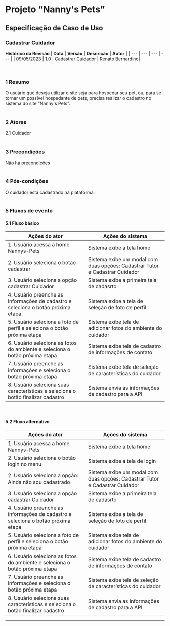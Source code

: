 # **Projeto “Nanny's Pets”**
## **Especificação de Caso de Uso**   
### **Cadastrar Cuidador**   

**Histórico da Revisão**
| **Data** | **Versão** | **Descrição** | **Autor** |
| --- | --- | --- | --- |
| 09/05/2023 | 1.0 | Cadastrar Cuidador | Renato Bernardino|

</br>

### **1 Resumo**
O usuário que deseja utilizar o site seja para hospedar seu pet, ou, para se tornar um possível hospedante de pets, precisa realizar o cadastro no sistema do site “Nanny's Pets”. </br></br>

### **2 Atores**
2.1 Cuidador </br></br>

### **3 Precondições**     
Não há precondições  </br></br>  

### **4 Pós-condições**    
O cuidador está cadastrado na plataforma.</br></br>

### **5 Fluxos de evento**

#### **5.1 Fluxo básico**
| **Ações do ator** | **Ações do sistema** | 
| --- | --- |
| 1. Usuário acessa a home Nannys-Pets | Sistema exibe a tela home   | 
| 2. Usuário seleciona o botão cadastrar  | Sistema exibe um modal com duas opções: Cadastrar Tutor e Cadastrar Cuidador | 
| 3. Usuário seleciona a opção cadastrar Cuidador | Sistema exibe a primeira tela de cadasrto   | 
| 4. Usuário preenche as informações de cadastro e seleciona o botão próxima etapa  | Sistema exibe a tela de seleção de foto de perfil | 
| 5. Usuário seleciona a foto de perfil e seleciona o botão próxima etapa | Sistema exibe tela de adicionar fotos do ambiente do cuidador  | 
| 6. Usuário seleciona as fotos do ambiente e seleciona o botão próxima etapa  | Sistema exibe tela de cadastro de informações de contato |
| 7. Usuário preenche as informações e seleciona o botão próxima etapa| Sistema exibe tela de seleção de características do cuidador|
| 8. Usuário seleciona suas características e seleciona o botão finalizar cadastro| Sistema envia as informações de cadastro para a API | 
</br>

#### **5.2 Fluxo alternativo**
| **Ações do ator** | **Ações do sistema** | 
| --- | --- |
| 1. Usuário acessa a home Nannys-Pets | Sistema exibe a tela home   |
| 2. Usuário seleciona o botão login no menu| Sistema exibe a tela de login | 
| 2. Usuário seleciona a opção: Ainda não sou cadastrado  | Sistema exibe um modal com duas opções: Cadastrar Tutor e Cadastrar Cuidador | 
| 3. Usuário seleciona a opção cadastrar Cuidador | Sistema exibe a primeira tela de cadasrto   | 
| 4. Usuário preenche as informações de cadastro e seleciona o botão próxima etapa  | Sistema exibe a tela de seleção de foto de perfil | 
| 5. Usuário seleciona a foto de perfil e seleciona o botão próxima etapa | Sistema exibe tela de adicionar fotos do ambiente do cuidador  | 
| 6. Usuário seleciona as fotos do ambiente e seleciona o botão próxima etapa  | Sistema exibe tela de cadastro de informações de contato |
| 7. Usuário preenche as informações e seleciona o botão próxima etapa| Sistema exibe tela de seleção de características do cuidador|
| 8. Usuário seleciona suas características e seleciona o botão finalizar cadastro| Sistema envia as informações de cadastro para a API | 

---------------------